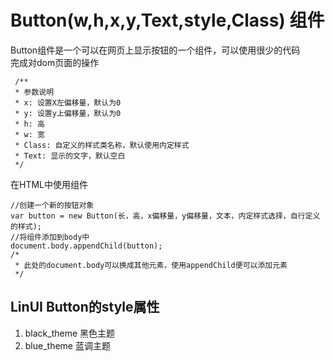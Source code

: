 # Button(w,h,x,y,Text,style,Class) 组件
Button组件是一个可以在网页上显示按钮的一个组件，可以使用很少的代码
<br />
完成对dom页面的操作

     /**
     * 参数说明
     * x: 设置X左偏移量，默认为0
     * y: 设置y上偏移量，默认为0
     * h: 高
     * w: 宽
     * Class: 自定义的样式类名称，默认使用内定样式
     * Text: 显示的文字，默认空白
     */
在HTML中使用组件
    
    //创建一个新的按钮对象
    var button = new Button(长，高，x偏移量，y偏移量，文本，内定样式选择，自行定义的样式);
    //将组件添加到body中
    document.body.appendChild(button);
    /*
     * 此处的document.body可以换成其他元素，使用appendChild便可以添加元素
     */

## LinUI Button的style属性
1. black_theme 黑色主题
2. blue_theme 蓝调主题